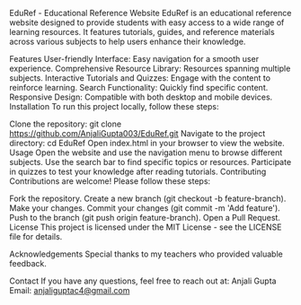 EduRef - Educational Reference Website
EduRef is an educational reference website designed to provide students with easy access to a wide range of learning resources. It features tutorials, guides, and reference materials across various subjects to help users enhance their knowledge.

Features
User-friendly Interface: Easy navigation for a smooth user experience.
Comprehensive Resource Library: Resources spanning multiple subjects.
Interactive Tutorials and Quizzes: Engage with the content to reinforce learning.
Search Functionality: Quickly find specific content.
Responsive Design: Compatible with both desktop and mobile devices.
Installation
To run this project locally, follow these steps:

Clone the repository: git clone https://github.com/AnjaliGupta003/EduRef.git
Navigate to the project directory: cd EduRef
Open index.html in your browser to view the website.
Usage
Open the website and use the navigation menu to browse different subjects.
Use the search bar to find specific topics or resources.
Participate in quizzes to test your knowledge after reading tutorials.
Contributing
Contributions are welcome! Please follow these steps:

Fork the repository.
Create a new branch (git checkout -b feature-branch).
Make your changes.
Commit your changes (git commit -m 'Add feature').
Push to the branch (git push origin feature-branch).
Open a Pull Request.
License
This project is licensed under the MIT License - see the LICENSE file for details.

Acknowledgements
Special thanks to my teachers who provided valuable feedback.

Contact
If you have any questions, feel free to reach out at:
Anjali Gupta
Email: anjaliguptac4@gmail.com
